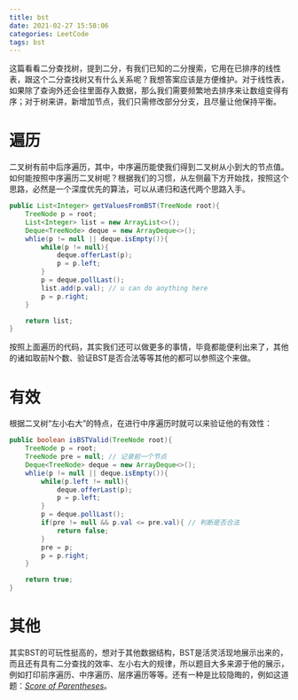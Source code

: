 ```yaml
---
title: bst
date: 2021-02-27 15:58:06
categories: LeetCode
tags: bst
---
```


这篇看看二分查找树，提到二分，有我们已知的二分搜索，它用在已排序的线性表，跟这个二分查找树又有什么关系呢？我想答案应该是方便维护。对于线性表，如果除了查询外还会往里面存入数据，那么我们需要频繁地去排序来让数组变得有序；对于树来讲，新增加节点，我们只需修改部分分支，且尽量让他保持平衡。

<!-- more -->

<!-- toc -->

# 遍历

二叉树有前中后序遍历，其中，中序遍历能使我们得到二叉树从小到大的节点值。如何能按照中序遍历二叉树呢？根据我们的习惯，从左侧最下方开始找，按照这个思路，必然是一个深度优先的算法，可以从递归和迭代两个思路入手。

```java
public List<Integer> getValuesFromBST(TreeNode root){
    TreeNode p = root;
    List<Integer> list = new ArrayList<>();
    Deque<TreeNode> deque = new ArrayDeque<>();
    whlie(p != null || deque.isEmpty()){
        while(p != null){
            deque.offerLast(p);
            p = p.left;
        }
        p = deque.pollLast();
        list.add(p.val); // u can do anything here
        p = p.right;
    }

    return list;
}
```

按照上面遍历的代码，其实我们还可以做更多的事情，毕竟都能便利出来了，其他的诸如取前N个数、验证BST是否合法等等其他的都可以参照这个来做。

# 有效

根据二叉树“左小右大”的特点，在进行中序遍历时就可以来验证他的有效性：

```java
public boolean isBSTValid(TreeNode root){
    TreeNode p = root;
    TreeNode pre = null; // 记录前一个节点
    Deque<TreeNode> deque = new ArrayDeque<>();
    whlie(p != null || deque.isEmpty()){
        while(p.left != null){
            deque.offerLast(p);
            p = p.left;
        }
        p = deque.pollLast();
        if(pre != null && p.val <= pre.val){ // 判断是否合法
            return false;
        }
        pre = p;
        p = p.right;
    }

    return true;
}
```

# 其他

其实BST的可玩性挺高的，想对于其他数据结构，BST是活灵活现地展示出来的，而且还有具有二分查找的效率、左小右大的规律，所以题目大多来源于他的展示，例如打印前序遍历、中序遍历、层序遍历等等。还有一种是比较隐晦的，例如这道题：*[Score of Parentheses](https://leetcode.com/problems/score-of-parentheses/)*。